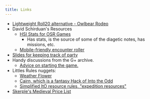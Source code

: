 ```yaml
---
title: Links
---
```



- [Lightweight Roll20 alternative - Owlbear Rodeo](https://www.owlbear.rodeo/)
- David Schirduan's Resources
    - [HSI Stats for OSR Games](https://www.technicalgrimoire.com/files/HotSpringsReference.pdf)
        - Has stats, is the source of some of the diagetic notes, has missions, etc. 
    - [Mobile-friendly encounter roller](https://www.technicalgrimoire.com/hotspringsgenerator)
- [Slides for keeping track of party]()
- Handy discussions from the G+ archive.
    - [Advice on starting the game.](https://www.whidou.fr/gplus/z12iyhh5qwbrxvqo104cgrroyun2zpe4ml00k.html)      
- Littles Rules nuggets:
    - [Weather Flower](https://goblinshenchman.wordpress.com/2019/06/03/hex-power-flower-weather/)
    - [Cairn, which is a fantasy Hack of Into the Odd](https://cairnrpg.com/cairn-srd.html)
    - [Simplified ItO resource rules, "expedition resources"](https://blog.thesconesalone.com/2018/07/a-simple-resource-management-system-for.html)
- [Skerple's Medieval Price List](https://coinsandscrolls.blogspot.com/2017/09/osr-medieval-price-list.html)












